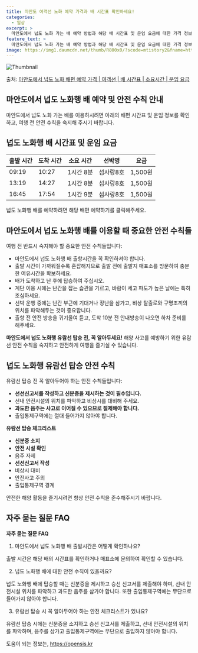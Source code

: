```yaml
---
title: 마안도 여객선 노화 예약 가격과 배 시간표 확인하세요!
categories:
  - 일상
excerpt: >
  마안도에서 넙도 노화 가는 배 예약 방법과 해당 배 시간표 및 운임 요금에 대한 가격 정보를 안내 드리겠습니다. 안전하고 재밋는 넙도 노화행 여행을 위해 아래 정보 참고하시기 바랍니다. 넙도 노화행 배편 예약하기 👈 클릭마안도에서 넙도 노화행 배 시간표출발 시간도착 시간소요 시간선박명요금09:1910:271시간 8분섬사랑8호1,500원13:1914:271시간 8분섬사랑8호1,500원16:4517:541시간 9분섬사랑8호1,500원넙도 노화행 배편 예약하기 👈 클릭마안도에서 넙도 노화행 여객선 탑승 시 이용수칙마안도에서 넙도 노화행 배를 이용할 때 지켜야 할 중요한 수칙들이 있습니다. 중요한 내용 1) 마안도에서 넙도 노화행 배 출항시간을 꼭 확인해야 합니다. 2) 출항 시간이 가까워질수록 혼잡해지므로 출..
feature_text: >
  마안도에서 넙도 노화 가는 배 예약 방법과 해당 배 시간표 및 운임 요금에 대한 가격 정보를 안내 드리겠습니다. 안전하고 재밋는 넙도 노화행 여행을 위해 아래 정보 참고하시기 바랍니다. 넙도 노화행 배편 예약하기 👈 클릭마안도에서 넙도 노화행 배 시간표출발 시간도착 시간소요 시간선박명요금09:1910:271시간 8분섬사랑8호1,500원13:1914:271시간 8분섬사랑8호1,500원16:4517:541시간 9분섬사랑8호1,500원넙도 노화행 배편 예약하기 👈 클릭마안도에서 넙도 노화행 여객선 탑승 시 이용수칙마안도에서 넙도 노화행 배를 이용할 때 지켜야 할 중요한 수칙들이 있습니다. 중요한 내용 1) 마안도에서 넙도 노화행 배 출항시간을 꼭 확인해야 합니다. 2) 출항 시간이 가까워질수록 혼잡해지므로 출..
image: https://img1.daumcdn.net/thumb/R800x0/?scode=mtistory2&fname=https%3A%2F%2Fblog.kakaocdn.net%2Fdn%2FtNEpP%2FbtsHB5ZFphV%2FApQjMSLk7m4WomY99CLe2K%2Fimg.webp
---
```


![Thumbnail](https://img1.daumcdn.net/thumb/R800x0/?scode=mtistory2&fname=https%3A%2F%2Fblog.kakaocdn.net%2Fdn%2FtNEpP%2FbtsHB5ZFphV%2FApQjMSLk7m4WomY99CLe2K%2Fimg.webp)

<p>출처: <a href="https://opensis.kr/entry/%EB%A7%88%EC%95%88%EB%8F%84%EC%97%90%EC%84%9C-%EB%84%99%EB%8F%84-%EB%85%B8%ED%99%94-%EB%B0%B0%ED%8E%B8-%EC%98%88%EC%95%BD-%EA%B0%80%EA%B2%A9-%EC%97%AC%EA%B0%9D%EC%84%A0-%EB%B0%B0-%EC%8B%9C%EA%B0%84%ED%91%9C-%EC%86%8C%EC%9A%94%EC%8B%9C%EA%B0%84-%EC%9A%B4%EC%9E%84-%EC%9A%94%EA%B8%88" rel="dofollow">마안도에서 넙도 노화 배편 예약 가격 | 여객선 | 배 시간표 | 소요시간 | 운임 요금</a> </p>

## 마안도에서 넙도 노화행 배 예약 및 안전 수칙 안내

마안도에서 넙도 노화 가는 배를 이용하시려면 아래의 배편 시간표 및 운임 정보를 확인하고, 여행 전 안전 수칙을 숙지해 주시기 바랍니다.

## 넙도 노화행 배 시간표 및 운임 요금

**출발 시간** | **도착 시간** | **소요 시간** | **선박명** | **요금**  
---|---|---|---|---  
09:19 | 10:27 | 1시간 8분 | 섬사랑8호 | 1,500원  
13:19 | 14:27 | 1시간 8분 | 섬사랑8호 | 1,500원  
16:45 | 17:54 | 1시간 9분 | 섬사랑8호 | 1,500원  
  
넙도 노화행 배를 예약하려면 해당 배편 예약하기를 클릭해주세요.

## 마안도에서 넙도 노화행 배를 이용할 때 중요한 안전 수칙들

여행 전 반드시 숙지해야 할 중요한 안전 수칙들입니다:

  * 마안도에서 넙도 노화행 배 출항시간을 꼭 확인하셔야 합니다.
  * 출발 시간이 가까워질수록 혼잡해지므로 출발 전에 출발지 매표소를 방문하여 충분한 여유시간을 확보하세요.
  * 배가 도착하고 난 후에 탑승하여 주십시오.
  * 계단 이용 시에는 난간을 잡는 습관을 기르고, 바람이 세고 파도가 높은 날에는 특히 조심하세요.
  * 선박 운행 중에는 난간 부근에 기대거나 장난을 삼가고, 비상 탈출로와 구명조끼의 위치를 파악해두는 것이 중요합니다.
  * 출항 전 안전 방송을 귀기울여 듣고, 도착 10분 전 안내방송이 나오면 하차 준비를 해주세요.

**마안도에서 넙도 노화행 유람선 탑승 전, 꼭 알아두세요!** 해양 사고를 예방하기 위한 유람선 안전 수칙을 숙지하고 안전하게 여행을
즐기실 수 있습니다.

## 넙도 노화행 유람선 탑승 안전 수칙

유람선 탑승 전 꼭 알아두어야 하는 안전 수칙들입니다:

  * **선선신고서를 작성하고 신분증을 제시하는 것이 필수입니다.**
  * 선내 안전시설의 위치를 파악하고 비상시를 대비해 주세요.
  * **과도한 음주는 사고로 이어질 수 있으므로 절제해야 합니다.**
  * 출입통제구역에는 절대 들어가지 않아야 합니다.

**유람선 탑승 체크리스트**

  * **신분증 소지**
  * **안전 시설 확인**
  * 음주 자제
  * **선선신고서 작성**
  * 비상시 대비
  * 안전사고 주의
  * 출입통제구역 경계

안전한 해양 활동을 즐기시려면 항상 안전 수칙을 준수해주시기 바랍니다.

## 자주 묻는 질문 FAQ

**자주 묻는 질문 FAQ**

  1. 마안도에서 넙도 노화행 배 출발시간은 어떻게 확인하나요?

출발 시간은 해당 배의 시간표를 확인하거나 매표소에 문의하여 확인할 수 있습니다.

  2. 넙도 노화행 배에 대한 안전 수칙이 있을까요?

넙도 노화행 배에 탑승할 때는 신분증을 제시하고 승선 신고서를 제출해야 하며, 선내 안전시설 위치를 파악하고 과도한 음주를 삼가야 합니다.
또한 출입통제구역에는 무단으로 들어가지 않아야 합니다.

  3. 유람선 탑승 시 꼭 알아두어야 하는 안전 체크리스트가 있나요?

유람선 탑승 시에는 신분증을 소지하고 승선 신고서를 제출하고, 선내 안전시설의 위치를 파악하며, 음주를 삼가고 출입통제구역에는 무단으로
출입하지 않아야 합니다.



 

도움이 되는 정보는, <a href="https://opensis.kr" rel="dofollow">https://opensis.kr</a>


